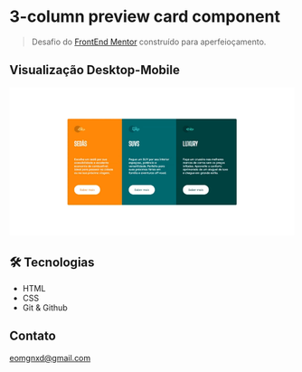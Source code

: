 # 3-column preview card component

> Desafio do [FrontEnd Mentor](https://www.frontendmentor.io/challenges/nft-preview-card-component-SbdUL_w0U) construído para aperfeioçamento.

## Visualização Desktop-Mobile

![preview](./assets/gif-readme/gif.gif)

## 🛠 Tecnologias

-  HTML
-  CSS
-  Git & Github

## Contato

eomgnxd@gmail.com
